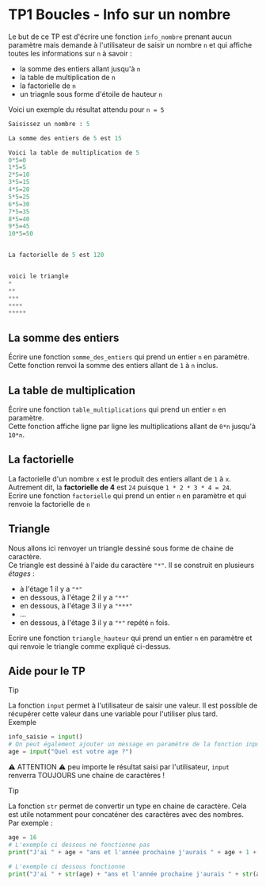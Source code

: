 # TP1 Boucles - Info sur un nombre

Le but de ce TP est d'écrire une fonction `info_nombre` prenant aucun paramètre mais demande à l'utilisateur de saisir un nombre `n` et qui affiche toutes les informations sur `n` à savoir :  
- la somme des entiers allant jusqu'à `n`  
- la table de multiplication de `n`  
- la factorielle de `n`  
- un triagnle sous forme d'étoile de hauteur `n`  

Voici un exemple du résultat attendu pour `n = 5` 

```Python
Saisissez un nombre : 5

La somme des entiers de 5 est 15

Voici la table de multiplication de 5
0*5=0
1*5=5
2*5=10
3*5=15
4*5=20
5*5=25
6*5=30
7*5=35
8*5=40
9*5=45
10*5=50


La factorielle de 5 est 120


voici le triangle
*
**
***
****
*****
```


## La somme des entiers 
Écrire une fonction `somme_des_entiers` qui prend un entier `n` en paramètre.  
Cette fonction renvoi la somme des entiers allant de `1` à `n` inclus.  


## La table de multiplication  
Écrire une fonction `table_multiplications` qui prend un entier `n` en paramètre.  
Cette fonction affiche ligne par ligne les multiplications allant de `0*n` jusqu'à `10*n`.  

## La factorielle  
La factorielle d'un nombre `x` est le produit des entiers allant de `1` à `x`.
Autrement dit, la __factorielle de 4__ est `24` puisque `1 * 2 * 3 * 4 = 24`.  
Ecrire une fonction `factorielle` qui prend un entier `n` en paramètre et qui renvoie la factorielle de `n`

## Triangle  
Nous allons ici renvoyer un triangle dessiné sous forme de chaine de caractère.  
Ce triangle est dessiné à l'aide du caractère `"*"`. 
Il se construit en plusieurs _étages_ :
- à l'étage 1 il y a `"*"` 
- en dessous, à l'étage 2 il y a `"**"` 
- en dessous, à l'étage 3 il y a `"***"` 
- ...
- en dessous, à l'étage 3 il y a `"*"` repété `n` fois.  
 
Ecrire une fonction `triangle_hauteur` qui prend un entier `n` en paramètre et qui renvoie le triangle comme expliqué ci-dessus.  


## Aide pour le TP

> [!TIP] 
> La fonction `input` permet à l'utilisateur de saisir une valeur. Il est possible de récupérer cette valeur dans une variable pour l'utiliser plus tard.  
> Exemple 
> ```Python
> info_saisie = input()
> # On peut également ajouter un message en paramètre de la fonction input 
> age = input("Quel est votre age ?")
> ```
> ⚠️ ATTENTION ⚠️ peu importe le résultat saisi par l'utilisateur, `input` renverra TOUJOURS une chaine de caractères ! 


> [!TIP]  
> La fonction `str` permet de convertir un type en chaine de caractère. Cela est utile notamment pour concaténer des caractères avec des nombres.  
> Par exemple : 
> ```Python
> age = 16  
> # L'exemple ci dessous ne fonctionne pas 
> print("J'ai " + age + "ans et l'année prochaine j'aurais " + age + 1 + " ans")
>
> # L'exemple ci dessous fonctionne
> print("J'ai " + str(age) + "ans et l'année prochaine j'aurais " + str(age + 1) + " ans")
> ```

